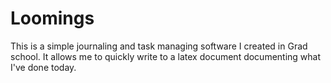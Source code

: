 # Loomings
This is a simple journaling and task managing software I created in Grad school.  It allows me to quickly write to a latex document documenting what I've done today.
